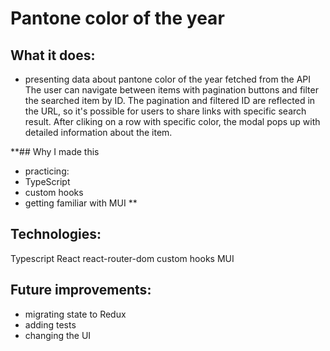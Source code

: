 # Pantone color of the year

## What it does:

* presenting data about pantone color of the year  fetched from the API  The user can navigate between items with pagination buttons and filter the searched item by ID. The pagination and filtered ID are reflected in the URL, so it's possible for users to share links with specific search result. After cliking on a row with specific color, the modal pops up with detailed information about the item.

**## Why I made this 
* practicing:
*   TypeScript
*   custom hooks
* getting familiar with MUI  **

## Technologies:
Typescript
React
react-router-dom
custom hooks
MUI

## Future improvements:
* migrating state to Redux
* adding tests
* changing the UI
